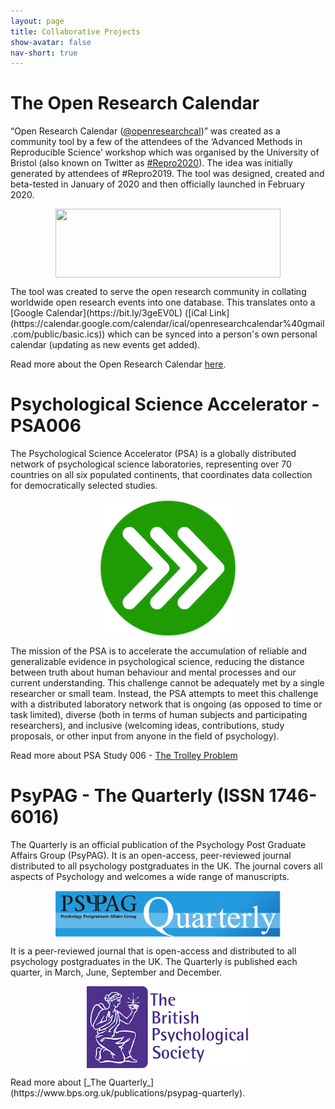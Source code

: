 ```yaml
---
layout: page
title: Collaborative Projects
show-avatar: false
nav-short: true
---
```

# The Open Research Calendar
“Open Research Calendar ([@openresearchcal](https://twitter.com/OpenResearchCal))” was created as a community tool by a few of the attendees of the ‘Advanced Methods in Reproducible Science’ workshop which was organised by the University of Bristol (also known on Twitter as [#Repro2020](https://twitter.com/search?q=%23Repro2020)). The idea was initially generated by attendees of #Repro2019. The tool was designed, created and beta-tested in January of 2020 and then officially launched in February 2020.  
<p><img style="display: block; margin-left: auto; margin-right: auto;" src="https://raw.githubusercontent.com/openresearchcalendar/openresearchcalendar.github.io/master/Documents/Images/logo_wide-cropped.png" alt="" width="360" height="110" /></p>  
The tool was created to serve the open research community in collating worldwide open research events into one database. This translates onto a [Google Calendar](https://bit.ly/3geEV0L) ([iCal Link](https://calendar.google.com/calendar/ical/openresearchcalendar%40gmail.com/public/basic.ics)) which can be synced into a person's own personal calendar (updating as new events get added). 

Read more about the Open Research Calendar [here](https://openresearchcalendar.github.io/).

# Psychological Science Accelerator - PSA006
The Psychological Science Accelerator (PSA) is a globally distributed network of psychological science laboratories, representing over 70 countries on all six populated continents, that coordinates data collection for democratically selected studies.  
<p><img style="display: block; margin-left: auto; margin-right: auto;" src="https://raw.githubusercontent.com/b-kennedy0/b-kennedy0.github.io/master/assets/img/logos/psa-logo.png" width="220" height="220" /></p>  
The mission of the PSA is to accelerate the accumulation of reliable and generalizable evidence in psychological science, reducing the distance between truth about human behaviour and mental processes and our current understanding. This challenge cannot be adequately met by a single researcher or small team. Instead, the PSA attempts to meet this challenge with a distributed laboratory network that is ongoing (as opposed to time or task limited), diverse (both in terms of human subjects and participating researchers), and inclusive (welcoming ideas, contributions, study proposals, or other input from anyone in the field of psychology).

Read more about PSA Study 006 - [The Trolley Problem](https://psysciacc.org/006-trolley-problem/)  

# PsyPAG - The Quarterly (ISSN 1746-6016)

The Quarterly is an official publication of the Psychology Post Graduate Affairs Group (PsyPAG). It is an open-access, peer-reviewed journal distributed to all psychology postgraduates in the UK. The journal covers all aspects of Psychology and welcomes a wide range of manuscripts.
<p><img style="display: block; margin-left: auto; margin-right: auto;" src="https://raw.githubusercontent.com/b-kennedy0/b-kennedy0.github.io/master/assets/img/logos/Small-Quarterly.png" width="360" height="74" /></p>  
It is a peer-reviewed journal that is open-access and distributed to all psychology postgraduates in the UK. The Quarterly is published each quarter, in March, June, September and December.
<p><img style="display: block; margin-left: auto; margin-right: auto;" src="https://raw.githubusercontent.com/b-kennedy0/b-kennedy0.github.io/master/assets/img/logos/bps-logo.png" width="260" height="131" /></p>
Read more about [_The Quarterly_](https://www.bps.org.uk/publications/psypag-quarterly).

